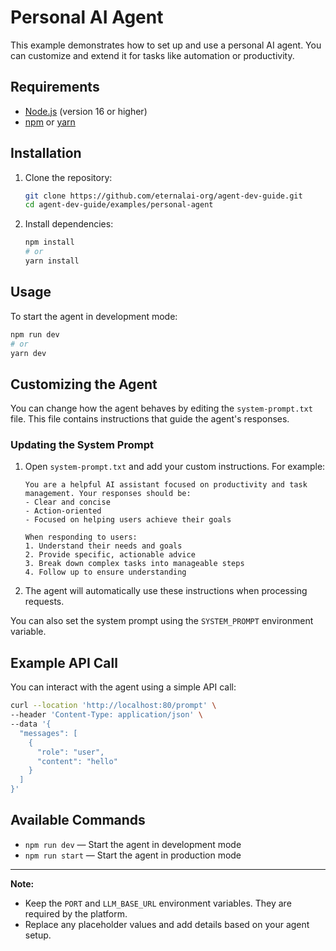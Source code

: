 # Personal AI Agent

This example demonstrates how to set up and use a personal AI agent. You can customize and extend it for tasks like automation or productivity.

## Requirements

- [Node.js](https://nodejs.org/) (version 16 or higher)
- [npm](https://www.npmjs.com/) or [yarn](https://yarnpkg.com/)

## Installation

1. Clone the repository:

   ```bash
   git clone https://github.com/eternalai-org/agent-dev-guide.git
   cd agent-dev-guide/examples/personal-agent
   ```

2. Install dependencies:

   ```bash
   npm install
   # or
   yarn install
   ```

## Usage

To start the agent in development mode:

```bash
npm run dev
# or
yarn dev
```

## Customizing the Agent

You can change how the agent behaves by editing the `system-prompt.txt` file. This file contains instructions that guide the agent's responses.

### Updating the System Prompt

1. Open `system-prompt.txt` and add your custom instructions. For example:

   ```
   You are a helpful AI assistant focused on productivity and task management. Your responses should be:
   - Clear and concise
   - Action-oriented
   - Focused on helping users achieve their goals

   When responding to users:
   1. Understand their needs and goals
   2. Provide specific, actionable advice
   3. Break down complex tasks into manageable steps
   4. Follow up to ensure understanding
   ```

2. The agent will automatically use these instructions when processing requests.

You can also set the system prompt using the `SYSTEM_PROMPT` environment variable.

## Example API Call

You can interact with the agent using a simple API call:

```bash
curl --location 'http://localhost:80/prompt' \
--header 'Content-Type: application/json' \
--data '{
  "messages": [
    {
      "role": "user",
      "content": "hello"
    }
  ]
}'
```

## Available Commands

- `npm run dev` — Start the agent in development mode
- `npm run start` — Start the agent in production mode

---

**Note:**

- Keep the `PORT` and `LLM_BASE_URL` environment variables. They are required by the platform.
- Replace any placeholder values and add details based on your agent setup.

